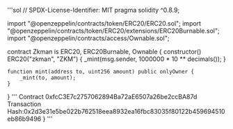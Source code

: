 '''sol
// SPDX-License-Identifier: MIT
pragma solidity ^0.8.9;

import "@openzeppelin/contracts/token/ERC20/ERC20.sol";
import "@openzeppelin/contracts/token/ERC20/extensions/ERC20Burnable.sol";
import "@openzeppelin/contracts/access/Ownable.sol";

contract Zkman is ERC20, ERC20Burnable, Ownable {
    constructor() ERC20("zkman", "ZKM") {
        _mint(msg.sender, 1000000 * 10 ** decimals());
    }

    function mint(address to, uint256 amount) public onlyOwner {
        _mint(to, amount);
    }
}
'''
Contract 0xfcC3E7c2757062894Ba72aE6507a26be2ccBA87d
Transaction Hash:0x2d3e31e5be022b762518eea8932ea16fbc83035f80122b459694510eb86b9496
}
'''
